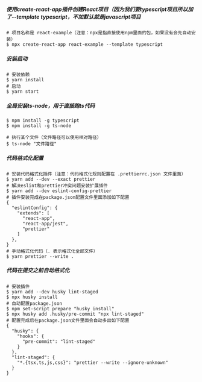 ##### 使用create-react-app插件创建React项目（因为我们要typescript项目所以加了--template typescript，不加默认就是javascript项目
```
# 项目名称是 react-example（注意：npx是指直接使用npm里面的包，如果没有会先自动安装）
$ npx create-react-app react-example --template typescript
```

##### 安装启动
```
# 安装依赖
$ yarn install
# 启动
$ yarn start
```

##### 全局安装ts-node，用于直接跑ts代码
```
$ npm install -g typescript
$ npm install -g ts-node

# 执行某个文件（文件路径可以使用相对路径）
$ ts-node "文件路径"
```

##### 代码格式化配置
```
# 安装代码格式化插件（注意：代码格式化规则配置在 .prettierrc.json 文件里面）
$ yarn add --dev --exact prettier
# 解决eslint和prettier冲突问题安装扩展插件
$ yarn add --dev eslint-config-prettier
# 插件安装完成在package.json配置文件里面添加如下配置
{
  "eslintConfig": {
    "extends": [
      "react-app",
      "react-app/jest",
      "prettier"
    ]
  },
}
# 手动格式化代码（. 表示格式化全部文件）
$ yarn prettier --write .
```

##### 代码在提交之前自动格式化
```
# 安装插件
$ yarn add --dev husky lint-staged
$ npx husky install
# 自动配置package.json
$ npm set-script prepare "husky install"
$ npx husky add .husky/pre-commit "npx lint-staged"
# 配置完成后在package.json文件里面会自动多出如下配置
{
  "husky": {
    "hooks": {
      "pre-commit": "lint-staged"
    }
  },
  "lint-staged": {
    "*.{tsx,ts,js,css}": "prettier --write --ignore-unknown"
  }
}  
```
